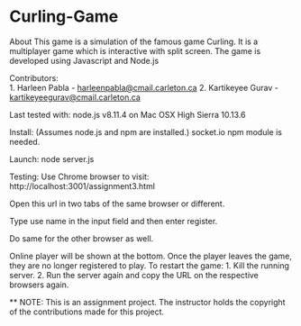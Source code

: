# Curling-Game
 About  This game is a simulation of the famous game Curling. It is a multiplayer game which is interactive with split screen. The game is developed using Javascript and Node.js

Contributors:  
	1. Harleen Pabla - harleenpabla@cmail.carleton.ca
 2. Kartikeyee Gurav - kartikeyeegurav@cmail.carleton.ca
	



Last tested with: node.js v8.11.4 on Mac OSX High Sierra 10.13.6

Install: (Assumes node.js and npm are installed.)  socket.io npm module is needed.


Launch:
node server.js

Testing: 
Use Chrome browser to visit:
http://localhost:3001/assignment3.html

Open this url in two tabs of the same browser or different.

Type use name in the input field and then enter register.

Do same for the other browser as well.

Online player will be shown at the bottom.
Once the player leaves the game, they are no longer registered to play. 
To restart the game:
	1. Kill the running server. 
	2. Run the server again and copy the URL on the respective browsers again.


** NOTE: This is an assignment project. The instructor holds the copyright of the contributions made for this project. 
